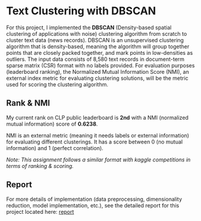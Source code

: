 # Text Clustering with DBSCAN

For this project, I implemented the **DBSCAN** (Density-based spatial clustering of applications with noise) clustering algorithm from scratch to cluster text data (news records). DBSCAN is an unsupervised clustering algorithm that is density-based, meaning the algorithm will group together points that are closely packed together, and mark points in low-densities as outliers. The input data consists of 8,580 text records in document-term sparse matrix (CSR) format with no labels provided. For evaluation purposes (leaderboard ranking), the Normalized Mutual Information Score (NMI), an external index metric for evaluating clustering solutions, will be the metric used for scoring the clustering algorithm.

## Rank & NMI
My current rank on CLP public leaderboard is **2nd** with a NMI (normalized mutual information) score of **0.6238**.

NMI is an external metric (meaning it needs labels or external information) for evaluating different clusterings.  It has a score between 0 (no mutual information) and 1 (perfect correlation).

*Note: This assignment follows a similar format with kaggle competitions in terms of ranking & scoring.*

## Report
For more details of implementation (data preprocessing, dimensionality reduction, model implementation, etc.), see the detailed report for this project located here: [report](report/report.pdf)

